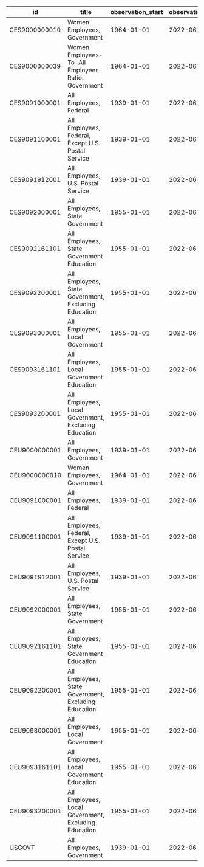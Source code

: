 | id            | title                                                | observation_start   | observation_end   |
|---------------|------------------------------------------------------|---------------------|-------------------|
| CES9000000010 | Women Employees, Government                          | 1964-01-01          | 2022-06-01        |
| CES9000000039 | Women Employees-To-All Employees Ratio: Government   | 1964-01-01          | 2022-06-01        |
| CES9091000001 | All Employees, Federal                               | 1939-01-01          | 2022-06-01        |
| CES9091100001 | All Employees, Federal, Except U.S. Postal Service   | 1939-01-01          | 2022-06-01        |
| CES9091912001 | All Employees, U.S. Postal Service                   | 1939-01-01          | 2022-06-01        |
| CES9092000001 | All Employees, State Government                      | 1955-01-01          | 2022-06-01        |
| CES9092161101 | All Employees, State Government Education            | 1955-01-01          | 2022-06-01        |
| CES9092200001 | All Employees, State Government, Excluding Education | 1955-01-01          | 2022-06-01        |
| CES9093000001 | All Employees, Local Government                      | 1955-01-01          | 2022-06-01        |
| CES9093161101 | All Employees, Local Government Education            | 1955-01-01          | 2022-06-01        |
| CES9093200001 | All Employees, Local Government, Excluding Education | 1955-01-01          | 2022-06-01        |
| CEU9000000001 | All Employees, Government                            | 1939-01-01          | 2022-06-01        |
| CEU9000000010 | Women Employees, Government                          | 1964-01-01          | 2022-06-01        |
| CEU9091000001 | All Employees, Federal                               | 1939-01-01          | 2022-06-01        |
| CEU9091100001 | All Employees, Federal, Except U.S. Postal Service   | 1939-01-01          | 2022-06-01        |
| CEU9091912001 | All Employees, U.S. Postal Service                   | 1939-01-01          | 2022-06-01        |
| CEU9092000001 | All Employees, State Government                      | 1955-01-01          | 2022-06-01        |
| CEU9092161101 | All Employees, State Government Education            | 1955-01-01          | 2022-06-01        |
| CEU9092200001 | All Employees, State Government, Excluding Education | 1955-01-01          | 2022-06-01        |
| CEU9093000001 | All Employees, Local Government                      | 1955-01-01          | 2022-06-01        |
| CEU9093161101 | All Employees, Local Government Education            | 1955-01-01          | 2022-06-01        |
| CEU9093200001 | All Employees, Local Government, Excluding Education | 1955-01-01          | 2022-06-01        |
| USGOVT        | All Employees, Government                            | 1939-01-01          | 2022-06-01        |